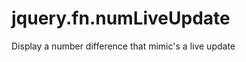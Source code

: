 jquery.fn.numLiveUpdate
=======================

Display a number difference that mimic's a live update
